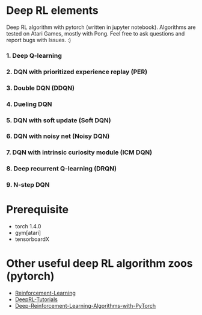 # Deep RL elements
Deep RL algorithm with pytorch (written in jupyter notebook). Algorithms are tested on Atari Games, mostly with Pong. Feel free to ask questions and report bugs with Issues. :)
### 1. Deep Q-learning
### 2. DQN with prioritized experience replay (PER)
### 3. Double DQN (DDQN)
### 4. Dueling DQN
### 5. DQN with soft update (Soft DQN)
### 6. DQN with noisy net (Noisy DQN)
### 7. DQN with intrinsic curiosity module (ICM DQN)
### 8. Deep recurrent Q-learning (DRQN)
### 9. N-step DQN

# Prerequisite 
- torch 1.4.0
- gym[atari]
- tensorboardX 

# Other useful deep RL algorithm zoos (pytorch)
- [Reinforcement-Learning](https://github.com/andri27-ts/Reinforcement-Learning)
- [DeepRL-Tutorials](https://github.com/qfettes/DeepRL-Tutorials)
- [Deep-Reinforcement-Learning-Algorithms-with-PyTorch](https://github.com/p-christ/Deep-Reinforcement-Learning-Algorithms-with-PyTorch)

